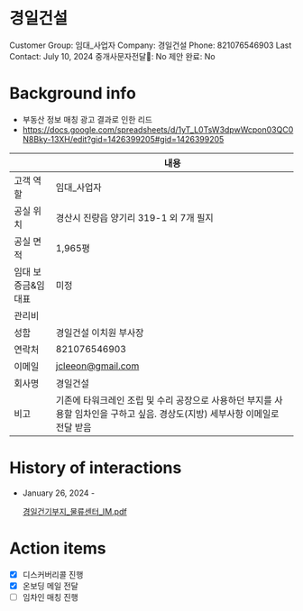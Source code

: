 # 경일건설

Customer Group: 임대_사업자
Company: 경일건설
Phone: 821076546903
Last Contact: July 10, 2024
중개사문자전달📩: No
제안 완료: No

# Background info

- 부동산 정보 매칭 광고 결과로 인한 리드
- https://docs.google.com/spreadsheets/d/1yT_L0TsW3dpwWcpon03QC0N8Bky-13XH/edit?gid=1426399205#gid=1426399205

|  | 내용 |
| --- | --- |
| 고객 역할 | 임대_사업자 |
| 공실 위치 | 경산시 진량읍 양기리 319-1 외 7개 필지 |
| 공실 면적 | 1,965평 |
| 임대 보증금&임대표 | 미정 |
| 관리비 |  |
| 성함 | 경일건설 이치원 부사장 |
| 연락처 | 821076546903 |
| 이메일 | [jcleeon@gmail.com](mailto:jcleeon@gmail.com) |
| 회사명 | 경일건설 |
| 비고 | 기존에 타워크레인 조립 및 수리 공장으로 사용하던 부지를 사용할 임차인을 구하고 싶음. 경상도(지방) 세부사항 이메일로 전달 받음 |

# History of interactions

- January 26, 2024 -
    
    [경일건기부지_물류센터_IM.pdf](%25EA%25B2%25BD%25EC%259D%25BC%25EA%25B1%25B4%25EA%25B8%25B0%25EB%25B6%2580%25EC%25A7%2580_%25EB%25AC%25BC%25EB%25A5%2598%25EC%2584%25BC%25ED%2584%25B0_IM.pdf)
    

# Action items

- [x]  디스커버리콜 진행
- [x]  온보딩 메일 전달
- [ ]  임차인 매칭 진행